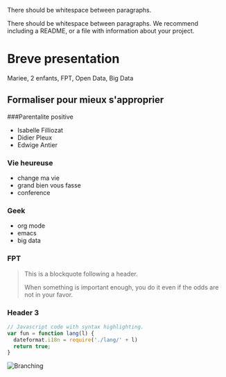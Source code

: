There should be whitespace between paragraphs.

There should be whitespace between paragraphs. We recommend including a README, or a file with information about your project.

# Breve presentation
Mariee, 2 enfants, FPT, Open Data, Big Data

## Formaliser pour mieux s'approprier
###Parentalite positive
- Isabelle Filliozat
- Didier Pleux
- Edwige Antier

### Vie heureuse
- change ma vie
- grand bien vous fasse
- conference

### Geek
- org mode
- emacs
- big data

### FPT



> This is a blockquote following a header.
>
> When something is important enough, you do it even if the odds are not in your favor.

### Header 3

```js
// Javascript code with syntax highlighting.
var fun = function lang(l) {
  dateformat.i18n = require('./lang/' + l)
  return true;
}
```

![Branching](https://guides.github.com/activities/hello-world/branching.png)

